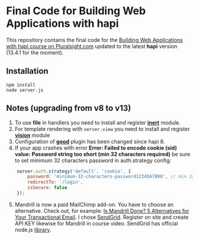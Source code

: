 # Final Code for Building Web Applications with hapi

This repository contains the final code for the [Building Web Applications with hapi course on Pluralsight.com](http://www.pluralsight.com/courses/hapi-building-web-applications) updated to the latest **hapi** version (13.4.1 for the moment).

## Installation

```
npm install
node server.js
```

## Notes (upgrading from v8 to v13)

1. To use **file** in handlers you need to install and register **[inert](https://github.com/hapijs/inert)** module.
2. For template rendering with ``server.view`` you need to install and register **[vision](https://github.com/hapijs/vision)** module  
3. Configuration of **[good](https://github.com/hapijs/good)** plugin has been changed since hapi 8.
4. If your app crashes with error **Error: Failed to encode cookie (sid) value: Password string too short (min 32 characters required)** be sure to set minimum 32 characters password in auth.strategy config:
```javascript
    server.auth.strategy('default', 'cookie', {
        password: 'minimum-32-characters-password1234567890', // min 32 characters required https://github.com/hapijs/hapi/issues/3040
        redirectTo: '/login',
        isSecure: false
    });
```
5. Mandrill is now a paid MailChimp add-on. You have to choose an alternative. 
Check out, for example: [Is Mandrill Done? 5 Alternatives for Your Transactional Email](http://www.codeinwp.com/blog/mandrill-alternatives/). 
I chose [SendGrid](https://sendgrid.com/). Register on site and create API KEY likewise for Mandrill in course video. SendGrid has official node.js [library](https://github.com/sendgrid/sendgrid-nodejs).  
